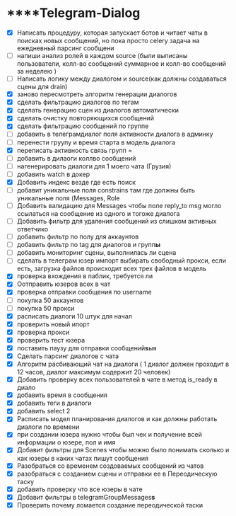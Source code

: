 # ****Telegram-Dialog

* [X] Написать процедуру, которая запускает ботов и читает чаты в поисках новых сообщений, но пока просто celery  задача на ежедневный парсинг сообщени
* [ ] напиши анализ ролей в каждом source (были выписаны пользователи, колл-во сообщений суммарное и колл-во сообщений за неделею )
* [ ] Написать логику между диалогом и source(как должны создаваться сцены для drain)
* [X] заново пересмотреть алгоритм генерации диалогов
* [X] сделать фильтрацию диалогов по тегам
* [X] cделать генерацию сцен из диалогов автоматически
* [X] сделать очистку повторяющихся сообщений
* [X] cделать фильтрацию сообщений по группе
* [ ] добавить в телеграмдиалог поля активности диалога в админку
* [ ] перенести груупу и время старта в модель диалога
* [X] переписать активность связь групп =
* [ ] добавить в дилаоги коллво сообщений
* [ ] нагенерировать диалоги для 1 моего чата (Грузия)
* [ ] добавить watch в докер
* [X] Добавить индекс везде где есть поиск
* [ ] добавит уникальные поля constrains там где должны быть уникальные поля (Messages, Role
* [ ] Добавить валидацию для Messages чтобы поле reply_to msg могло ссылаться на сообщение из одного и тогоже диалога
* [ ] Добавить фильтр для удаления сообщений из слишком активных ответчико
* [ ] добавить фильтр по полу для аккаунтов
* [ ] добавить фильтр по tag для диалогов и групп**ы**
* [ ] добавить мониторинг сцены, выполнилась ли сцена
* [ ] сделать в телеграм юзер импорт выбирать свободный прокси, если есть, загрузка файлов происходит всех трех файлов в модель
* [X] проверка вхождения в паблик, требуется ли
* [X] Оотправить юзеров всех в чат
* [X] проверка отправки сообщения по username
* [ ] покупка 50 аккаунтов
* [ ] покупка 50 прокси
* [X] расписать диалоги 10 штук для начал
* [X] проверить новый ипорт
* [X] проверка прокси
* [X] проверить тест юзера
* [X] поставить паузу для отправки сообщений**s**ыя
* [X] Сделать парсинг диалогов с чата
* [X] Алгоритм расбивающий чат на диалоги ( 1 диалог должен проходит в 12 часов, диалог максимум содержит 20 человек)
* [X] Добавить проверку всех пользователей в чате в метод is_ready в диало
* [X] добавить время в сообщения
* [X] добавить теги в диалоги
* [X] добавить select 2
* [X] Расписать модел планирования диалогов и как должны работать диалоги по времени
* [X] при создании юзера нужно чтобы был чек и получение всей информации о юзере, пол и имя
* [X] Добавит фильтры для Scenes чтобы можно было понимать сколько и как юзеры в каких чатах пишут сообщения
* [X] Разобраться со временем создоваемых сообщений из чатов
* [X] разобраться с созданием сцены и отправки ее в Переодическую таску
* [X] добавить проверку что все юзеры в чате
* [X] Добавит фильтры в telegramGroupMessages**s**
* [X] Проверить почему ломается создание переодической таски
